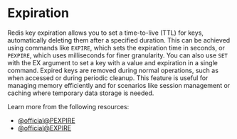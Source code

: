 # Expiration

Redis key expiration allows you to set a time-to-live (TTL) for keys, automatically deleting them after a specified duration. This can be achieved using commands like `EXPIRE`, which sets the expiration time in seconds, or `PEXPIRE`, which uses milliseconds for finer granularity. You can also use `SET` with the EX argument to set a key with a value and expiration in a single command. Expired keys are removed during normal operations, such as when accessed or during periodic cleanup. This feature is useful for managing memory efficiently and for scenarios like session management or caching where temporary data storage is needed.

Learn more from the following resources:

- [@official@PEXPIRE](https://redis.io/docs/latest/commands/pexpire/)
- [@official@EXPIRE](https://redis.io/docs/latest/commands/expire/)